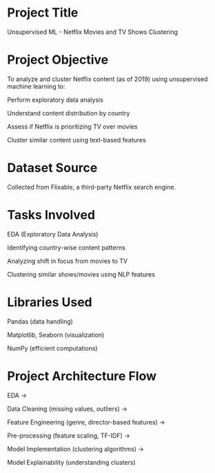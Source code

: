 # Project Title

Unsupervised ML - Netflix Movies and TV Shows Clustering

# Project Objective

To analyze and cluster Netflix content (as of 2019) using unsupervised machine learning to:

Perform exploratory data analysis

Understand content distribution by country

Assess if Netflix is prioritizing TV over movies

Cluster similar content using text-based features

# Dataset Source

Collected from Flixable, a third-party Netflix search engine.

# Tasks Involved

EDA (Exploratory Data Analysis)

Identifying country-wise content patterns

Analyzing shift in focus from movies to TV

Clustering similar shows/movies using NLP features

# Libraries Used

Pandas (data handling)

Matplotlib, Seaborn (visualization)

NumPy (efficient computations)

# Project Architecture Flow

EDA →

Data Cleaning (missing values, outliers) →

Feature Engineering (genre, director-based features) →

Pre-processing (feature scaling, TF-IDF) →

Model Implementation (clustering algorithms) →

Model Explainability (understanding clusters)
